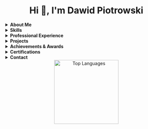 <h1 align="center">Hi 👋, I'm Dawid Piotrowski</h1>

<details>
  <summary><strong>About Me</strong></summary>

I'm a passionate computer science student based in Kraków, Poland. I’m currently pursuing dual degrees at AGH University:
- **B.Sc. in Applied Computer Science** (expected Feb 2026)
- **B.Sc. in Cybersecurity** (expected Feb 2028)

I love exploring new technologies, solving complex challenges, and learning every day. Whether it’s coding a simulation or coordinating international student exchange programs, I thrive on creative problem-solving and continuous improvement.

</details>

<details>
  <summary><strong>Skills</strong></summary>

- **Programming Languages:** Python, Scala, C++ (C++17/20), C, Java, MATLAB, Bash, PowerShell, HTML5, CSS, JavaScript, PHP  
- **Databases:** PostgreSQL, Tembo Databases  
- **Operating Systems:** Linux, Kali Linux, Red Hat Linux, Windows  
- **Cybersecurity:** Familiar with various cybersecurity frameworks and best practices  
- **Tools & Technologies:** Git, MATLAB, JetBrains IDEs, Visual Studio, Visual Studio Code, GEANT4, DBeaver  
- **Frameworks & Libraries:** SFML, wxWidgets  
- **Languages:** English (B2+/C1), German (A2)

</details>

<details>
  <summary><strong>Professional Experience</strong></summary>

**Student Exchange Team Member**  
*IAESTE - I&O Group | Nov 2024 – Present, Kraków, Poland*  
- Organized and coordinated student exchange programs, managing international logistics and communications while enhancing teamwork, organization, and cultural awareness.

**Tutor in Mathematics and Physics**  
*Szkoła Maturzystów Łukasza Jarosińskiego | Sep 2023 – Present, Kraków, Poland*  
- Conducted personalized tutoring sessions in math and physics, creating tailored learning plans to help students excel. This role has strengthened my communication, empathy, and instructional skills.

</details>

<details>
  <summary><strong>Projects</strong></summary>

- **Hotel Reservation Database (BD_HOTEL)**  
  *Technologies: SQL, PL/pgSQL, PHP, JavaScript, CSS*  
  Developed an advanced hotel reservation system featuring a robust, normalized database schema with automated stored procedures, dynamic web interfaces for managing reservations, and comprehensive reporting and logging functionalities.  
  [GitHub Repo](https://github.com/LeoTheOriginal/Hotel-Reservation-Database)

- **Hill Climb Racing Game**  
  *Technologies: Python, Pygame, Box2D, Stable Baselines3 (DQN, PPO)*  
  Created a physics-based simulation game to experiment with reinforcement learning on procedurally generated terrain, merging game design with cutting-edge AI techniques.  
  [GitHub Repo](https://github.com/Arhur1505/Car_game_with_RL)

- **High Resolution Calorimeter (HRC)**  
  *Technologies: C++, Geant4, ROOT, CMake*  
  Implemented a Geant4-based simulation of a high-resolution calorimeter. This project features detailed tungsten absorber and quartz fiber detector geometry, automated ROOT analysis of optical photon data, and both batch and interactive visualization modes.  
  [GitHub Repo](https://github.com/LeoTheOriginal/Geant4-programming-environment)

- **Letter Recognition App**  
  *Technologies: Python, PyTorch, Tkinter*  
  Built an interactive application that trains a convolutional neural network on the EMNIST dataset, offering a Tkinter GUI for drawing letters and displaying real-time top-3 prediction probabilities.  
  [GitHub Repo](https://github.com/kasta03/IA_PROJECT/tree/main)

</details>

<details>
  <summary><strong>Achievements & Awards</strong></summary>

- **AGH Primus Scholarship** – Awarded for outstanding academic performance.  
- **Golden Index Laureate** – Recognized by Cracow University of Technology for excellence.  
- **Finalist in Chemistry Competition** – Acknowledged at the Jagiellonian University for achievement in chemistry.

</details>

<details>
  <summary><strong>Certifications</strong></summary>

- **CCNA: Introduction to Networks** (Cisco, Issued 2025)  
  *Focus:* General Network Analysis

- **OSSTMM Security Expert** (Eksperckie Centrum Szkolenia Cyberbezpieczeństwo, Issued 2025)  
  *Focus:* OSSTMM methodology, OODA loop, PDCA cycle, Penetration testing

- **Linux System Security** (Eksperckie Centrum Szkolenia Cyberbezpieczeństwo, Issued 2025)  
  *Focus:* Advanced Linux security practices, hardening, and penetration testing

- **Windows System Security** (Eksperckie Centrum Szkolenia Cyberbezpieczeństwo, Issued 2025)  
  *Focus:* Windows OS hardening, security configuration, and best practices

- **Google Cybersecurity Certificate** (Coursera, Issued Oct 2024)  
  *Focus:* Network Security, Python Programming, Linux & SQL, Intrusion Detection Systems (IDS), Assets, Threats, and Vulnerabilities

</details>

<details>
  <summary><strong>Contact</strong></summary>

I'm always open to discussing projects, collaborations, or new opportunities. Feel free to reach out!

- **Email:** [dpiotrowski393939@gmail.com](mailto:dpiotrowski393939@gmail.com)  
- **LinkedIn:** [Dawid Piotrowski](https://www.linkedin.com/in/dawid-piotrowski-0831bb306/)  
- **GitHub:** [LeoTheOriginal](https://github.com/LeoTheOriginal)

</details>

<div align='center'>
  <img height='200' alt='Top Languages' src='https://github-readme-stats.vercel.app/api/top-langs/?username=LeoTheOriginal&langs_count=8&theme=dark&layout=compact&hide_border=true'>
</div>
